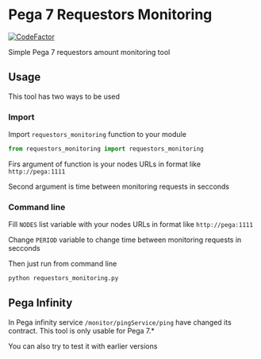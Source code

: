 # Pega 7 Requestors Monitoring
[![CodeFactor](https://www.codefactor.io/repository/github/mishankov/pega-7-requestors-monitoring/badge)](https://www.codefactor.io/repository/github/mishankov/pega-7-requestors-monitoring)

Simple Pega 7 requestors amount monitoring tool

## Usage
This tool has two ways to be used

### Import
Import `requestors_monitoring` function to your module
```python
from requestors_monitoring import requestors_monitoring
```

Firs argument of function is your nodes URLs in format like `http://pega:1111`

Second argument is time between monitoring requests in secconds


### Command line
Fill `NODES` list variable with your nodes URLs in format like `http://pega:1111`

Change `PERIOD` variable to change time between monitoring requests in secconds

Then just run from command line
```bash
python requestors_monitoring.py
```

## Pega Infinity
In Pega infinity service `/monitor/pingService/ping` have changed its contract. This tool is only usable for Pega 7.* 

You can also try to test it with earlier versions 
